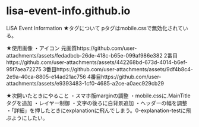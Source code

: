 # lisa-event-info.github.io
LiSA Event Information
★タグについて
pタグはmobile.cssで無効化されている。



★使用画像
・アイコン
元画質https://github.com/user-attachments/assets/fedadbcb-26de-418c-b65e-099af986e382
2番目https://github.com/user-attachments/assets/442268bd-673d-4014-b6ef-95f7aea72275
3番目https://github.com/user-attachments/assets/9df4b8c4-2e9a-40ca-8805-e14ad21ac756
4番目https://github.com/user-attachments/assets/e9393483-1cf0-4685-a2ce-a0aec929cb29



★次開いたときにやること
・スマホ版marginの調整
・mobile.cssに.MainTitleタグを追加
・レイヤー制御
・文字の後ろに白背景追加
・ヘッダーの幅を調整
・「詳細」を押したときにexplanationに飛んでしまう。0-explanation-testに飛ぶようにしたい。